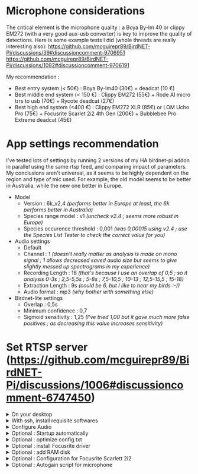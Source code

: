 # Microphone considerations
The critical element is the microphone quality : a Boya By-lm 40 or clippy EM272 (with a very good aux-usb converter) is key to improve the quality of detections. 
Here is some example tests I did (whole threads are really interesting also): https://github.com/mcguirepr89/BirdNET-Pi/discussions/39#discussioncomment-9706951 
https://github.com/mcguirepr89/BirdNET-Pi/discussions/1092#discussioncomment-9706191

My recommendation :
- Best entry system (< 50€) : Boya By-lm40 (30€) + deadcat (10 €)
- Best middle end system (< 150 €) : Clippy EM272 (55€) + Rode AI micro trrs to usb (70€) + Rycote deadcat (27€)
- Best high end system (<400 €) : Clippy EM272 XLR (85€) or LOM Ucho Pro (75€) + Focusrite Scarlet 2i2 4th Gen (200€) + Bubblebee Pro Extreme deadcat (45€)

# App settings recommendation
I've tested lots of settings by running 2 versions of my HA birdnet-pi addon in parallel using the same rtsp feed, and comparing impact of parameters. 
My conclusions aren't universal, as it seems to be highly dependent on the region and type of mic used. For example, the old model seems to be better in Australia, while the new one better in Europe.

- Model
    - Version : 6k_v2,4 _(performs better in Europe at least, the 6k performs better in Australia)_
    - Species range model : v1 _(uncheck v2.4 ; seems more robust in Europe)_
    - Species occurence threshold : 0,001 _(was 0,00015 using v2.4 ; use the Species List Tester to check the correct value for you)_
- Audio settings
    - Default
    - Channel : 1 _(doesn't really matter as analysis is made on mono signal ; 1 allows decreased saved audio size but seems to give slightly messed up spectrograms in my experience)_
    - Recording Length : 18 _(that's because I use an overlap of 0,5 ; so it analysis 0-3s ; 2,5-5,5s ; 5-8s ; 7,5-10,5 ; 10-13 ; 12,5-15,5 ; 15-18)_
    - Extraction Length : 9s _(could be 6, but I like to hear my birds :-))_
    - Audio format : mp3 _(why bother with something else)_
- Birdnet-lite settings
    - Overlap : 0,5s
    - Minimum confidence : 0,7
    - Sigmoid sensitivity : 1,25 _(I've tried 1,00 but it gave much more false positives ; as decreasing this value increases sensitivity)_

# Set RTSP server (https://github.com/mcguirepr89/BirdNET-Pi/discussions/1006#discussioncomment-6747450)

<details>
<summary>On your desktop</summary>
   
- Download imager
- Install raspbian lite 64
</details>

<details>
<summary>With ssh, install requisite softwares</summary>

### 
```
# Update

sudo apt-get update -y
sudo apt-get dist-upgrade -y

# Disable useless services
sudo systemctl disable hciuart
sudo systemctl disable bluetooth
sudo systemctl disable triggerhappy
sudo systemctl disable avahi-daemon
sudo systemctl disable dphys-swapfile

# Install RTSP server
sudo apt-get install -y micro ffmpeg lsof
sudo -s cd /root && wget -c https://github.com/bluenviron/mediamtx/releases/download/v1.9.1/mediamtx_v1.9.1_linux_arm64v8.tar.gz -O - | sudo tar -xz
```

</details>


<details>
<summary>Configure Audio</summary>

### Find right device
```
# List audio devices
arecord -l

# Check audio device parameters. Example :
arecord -D hw:1,0 --dump-hw-params
```

### Add startup script
sudo nano startmic.sh && chmod +x startmic.sh
```
#!/bin/bash
#!/bin/bash
echo "Starting birdmic"
# Disable gigabit ethernet
sudo ethtool -s eth0 speed 100 duplex full autoneg on
# Start rtsp server
./mediamtx & true
# Create rtsp feed
sleep 5
# Using plughw
ffmpeg -nostdin -re -f alsa -acodec pcm_s16be -ac 2 -ar 96000 -i plughw:0,0 -f rtsp -acodec pcm_s16be rtsp://localhost:8554/birdmic -rtsp_transport tcp -buffer_size 512k -rtbufsize 1M -max_delay 500000
#ffmpeg -nostdin -f alsa -acodec pcm_s16be -ac 2 -ar 48000 -i plughw:0,0 -f rtsp -acodec pcm_s16be rtsp://localhost:8554/birdmic -rtsp_transport tcp -buffer_size 512k 2> /tmp/log_rtsp || true & true
#ffmpeg -nostdin -f alsa -acodec pcm_s16be -ac 2 -ar 96000 -i plughw:0,0 -f rtsp -acodec pcm_s16be rtsp://localhost:8554/birdmic -rtsp_transport tcp -buffer_size 512k 2> /tmp/log_rtsp || true & true
#ffmpeg -nostdin -f alsa -acodec pcm_s32be -ac 2 -ar 48000 -i plughw:0,0 -f rtsp -acodec pcm_s16be rtsp://localhost:8554/birdmic -rtsp_transport tcp -buffer_size 512k || true & true

# Set microphone volume
sleep 5
MICROPHONE_NAME="Line In 1 Gain" # for Focusrite Scarlett 2i2
sudo amixer -c 0 sset "$MICROPHONE_NAME" 40

sleep 60

if [ -f "$HOME/focusrite.sh" ]; then
    touch /tmp/log /tmp/log_error
    "$HOME/focusrite.sh" >/tmp/log_focusrite 2>/tmp/log_focusrite_error & true
fi

if [ -f "$HOME/autogain.py" ]; then
    touch /tmp/log /tmp/log_error
    python autogain.py >/tmp/log_autogain 2>/tmp/log_autogain_error & true
fi

```

</details>

<details>
<summary>Optional : Startup automatically</summary>

```
chmod +x startmic.sh
crontab -e # select nano as your editor
```
Paste in `@reboot $HOME/startmic.sh` then save and exit nano.
Reboot the Pi and test again with VLC to make sure the RTSP stream is live.

</details>

<details>
<summary>Optional : optimize config.txt</summary>

sudo nano /boot/firmware/config.txt
```
# Enable audio and USB optimizations
dtparam=audio=off          # Disable the default onboard audio to prevent conflicts
dtoverlay=disable-bt        # Disable onboard Bluetooth to reduce USB bandwidth usage
dtoverlay=disable-wifi      # Disable onboard wifi
# Limit Ethernet to 100 Mbps (disable Gigabit Ethernet)
dtparam=eth_max_speed=100
# USB optimizations
dwc_otg.fiq_fix_enable=1    # Enable FIQ (Fast Interrupt) handling for improved USB performance
max_usb_current=1           # Increase the available USB current (required if Scarlett is powered over USB)
# Additional audio settings (for low-latency operation)
avoid_pwm_pll=1             # Use a more stable PLL for the audio clock
# Optional: HDMI and other settings can be turned off if not needed
hdmi_blanking=1             # Disable HDMI (save power and reduce interference)
```

</details>

<details>
<summary>Optional : install Focusrite driver</summary>
    
```
sudo apt-get install make linux-headers-$(uname -r)
curl -LO https://github.com/geoffreybennett/scarlett-gen2/releases/download/v6.9-v1.3/snd-usb-audio-kmod-6.6-v1.3.tar.gz
tar -xzf snd-usb-audio-kmod-6.6-v1.3.tar.gz
cd snd-usb-audio-kmod-6.6-v1.3
KSRCDIR=/lib/modules/$(uname -r)/build
make -j4 -C $KSRCDIR M=$(pwd) clean
make -j4 -C $KSRCDIR M=$(pwd)
sudo make -j4 -C $KSRCDIR M=$(pwd) INSTALL_MOD_DIR=updates/snd-usb-audio modules_install
sudo depmod
sudo reboot
dmesg | grep -A 5 -B 5 -i focusrite
```

</details>

<details>
<summary>Optional : add RAM disk</summary>
    
```
sudo cp /usr/share/systemd/tmp.mount /etc/systemd/system/tmp.mount
sudo systemctl enable tmp.mount
sudo systemctl start tmp.mount
```

</details>

<details>
<summary>Optional : Configuration for Focusrite Scarlett 2i2</summary>

Add this content in "$HOME/focusrite.sh" && chmod +x "$HOME/focusrite.sh"
```
#!/bin/bash

# Set PCM controls for capture
sudo amixer -c 0 cset numid=31 'Analogue 1'  # 'PCM 01' - Set to 'Analogue 1'
sudo amixer -c 0 cset numid=32 'Analogue 1'  # 'PCM 02' - Set to 'Analogue 1'
sudo amixer -c 0 cset numid=33 'Off'         # 'PCM 03' - Disabled
sudo amixer -c 0 cset numid=34 'Off'         # 'PCM 04' - Disabled

# Set DSP Input controls (Unused, set to Off)
sudo amixer -c 0 cset numid=29 'Off'         # 'DSP Input 1'
sudo amixer -c 0 cset numid=30 'Off'         # 'DSP Input 2'

# Configure Line In 1 as main input for mono setup
sudo amixer -c 0 cset numid=8 'Off'          # 'Line In 1 Air' - Keep 'Off'
sudo amixer -c 0 cset numid=14 off           # 'Line In 1 Autogain' - Disabled
sudo amixer -c 0 cset numid=6 'Line'         # 'Line In 1 Level' - Set level to 'Line'
sudo amixer -c 0 cset numid=21 on           # 'Line In 1 Safe' - Enabled to avoid clipping / noise impact ?

# Disable Line In 2 to minimize interference (if not used)
sudo amixer -c 0 cset numid=9 'Off'          # 'Line In 2 Air'
sudo amixer -c 0 cset numid=17 off           # 'Line In 2 Autogain' - Disabled
sudo amixer -c 0 cset numid=16 0             # 'Line In 2 Gain' - Set gain to 0 (mute)
sudo amixer -c 0 cset numid=7 'Line'         # 'Line In 2 Level' - Set to 'Line'
sudo amixer -c 0 cset numid=22 off           # 'Line In 2 Safe' - Disabled

# Set Line In 1-2 controls
sudo amixer -c 0 cset numid=12 off           # 'Line In 1-2 Link' - No need to link for mono
sudo amixer -c 0 cset numid=10 on            # 'Line In 1-2 Phantom Power' - Enabled for condenser mics

# Set Analogue Outputs to use the same mix for both channels (Mono setup)
sudo amixer -c 0 cset numid=23 'Mix A'       # 'Analogue Output 01' - Set to 'Mix A'
sudo amixer -c 0 cset numid=24 'Mix A'       # 'Analogue Output 02' - Same mix as Output 01

# Set Direct Monitor to off to prevent feedback
sudo amixer -c 0 cset numid=53 'Off'         # 'Direct Monitor'

# Set Input Select to Input 1
sudo amixer -c 0 cset numid=11 'Input 1'     # 'Input Select'

# Optimize Monitor Mix settings for mono output
sudo amixer -c 0 cset numid=54 153           # 'Monitor 1 Mix A Input 01' - Set to 153 (around -3.50 dB)
sudo amixer -c 0 cset numid=55 153           # 'Monitor 1 Mix A Input 02' - Set to 153 for balanced output
sudo amixer -c 0 cset numid=56 0             # 'Monitor 1 Mix A Input 03' - Mute unused channels
sudo amixer -c 0 cset numid=57 0             # 'Monitor 1 Mix A Input 04'

# Set Sync Status to Locked
sudo amixer -c 0 cset numid=52 'Locked'      # 'Sync Status'

echo "Mono optimization applied. Only using primary input and balanced outputs."
```
</details>

<details>
<summary>Optional : Autogain script for microphone</summary>

Add this content in "$HOME/autogain.py" && chmod +x "$HOME/autogain.py"

```python
#!/usr/bin/env python3
"""
Microphone Gain Adjustment Script

This script captures audio from an RTSP stream, processes it to calculate the RMS
within the 2000-4000 Hz frequency band, and adjusts the microphone gain based on
predefined noise thresholds and trends.

Dependencies:
- numpy
- scipy
- ffmpeg (installed and accessible in PATH)
- amixer (for microphone gain control)

Author: OpenAI ChatGPT
Date: 2024-04-27
"""

import subprocess
import numpy as np
from scipy.signal import butter, sosfilt
import time
import re

# ---------------------------- Configuration ----------------------------

# Microphone Settings
MICROPHONE_NAME = "Line In 1 Gain"  # Adjust to match your microphone's control name
MIN_GAIN_DB = 20                    # Minimum gain in dB
MAX_GAIN_DB = 45                    # Maximum gain in dB
DECREASE_GAIN_STEP_DB = 1           # Gain decrease step in dB
INCREASE_GAIN_STEP_DB = 5           # Gain increase step in dB

# Noise Thresholds
NOISE_THRESHOLD_HIGH = 0.001         # Upper threshold for noise RMS amplitude
NOISE_THRESHOLD_LOW = 0.00035         # Lower threshold for noise RMS amplitude

# Trend Detection
TREND_COUNT_THRESHOLD = 1           # Number of consecutive trends needed to adjust gain

# RTSP Stream URL
RTSP_URL = "rtsp://192.168.178.124:8554/birdmic"  # Replace with your RTSP stream URL

# Debug Mode (1 for enabled, 0 for disabled)
DEBUG = 1

# -----------------------------------------------------------------------


def debug(msg):
    """
    Prints debug messages if DEBUG mode is enabled.

    :param msg: The debug message to print.
    """
    if DEBUG:
        print(f"[DEBUG] {msg}")


def get_gain_db(mic_name):
    """
    Retrieves the current gain setting of the specified microphone using amixer.

    :param mic_name: The name of the microphone control in amixer.
    :return: The current gain in dB as a float, or None if retrieval fails.
    """
    cmd = ['amixer', 'sget', mic_name]
    try:
        output = subprocess.check_output(cmd, stderr=subprocess.STDOUT).decode()
        # Regex to find patterns like [30.00dB]
        match = re.search(r'\[(-?\d+(\.\d+)?)dB\]', output)
        if match:
            gain_db = float(match.group(1))
            debug(f"Retrieved gain: {gain_db} dB")
            return gain_db
        else:
            debug("No gain information found in amixer output.")
            return None
    except subprocess.CalledProcessError as e:
        debug(f"amixer sget failed: {e}")
        return None


def set_gain_db(mic_name, gain_db):
    """
    Sets the gain of the specified microphone using amixer.

    :param mic_name: The name of the microphone control in amixer.
    :param gain_db: The desired gain in dB.
    :return: True if the gain was set successfully, False otherwise.
    """
    cmd = ['amixer', 'sset', mic_name, f'{gain_db}dB']
    try:
        subprocess.check_call(cmd, stderr=subprocess.STDOUT)
        debug(f"Set gain to: {gain_db} dB")
        return True
    except subprocess.CalledProcessError as e:
        debug(f"amixer sset failed: {e}")
        return False


def calculate_noise_rms(rtsp_url, bandpass_sos, num_bins=5):
    """
    Captures audio from an RTSP stream, applies a bandpass filter, divides the
    audio into segments, and calculates the RMS of the quietest segment.

    :param rtsp_url: The RTSP stream URL.
    :param bandpass_sos: Precomputed bandpass filter coefficients (Second-Order Sections).
    :param num_bins: Number of segments to divide the audio into.
    :return: The RMS amplitude of the quietest segment as a float, or None on failure.
    """
    cmd = [
        'ffmpeg',
        '-loglevel', 'error',
        '-rtsp_transport', 'tcp',
        '-i', rtsp_url,
        '-vn',
        '-f', 's16le',
        '-acodec', 'pcm_s16le',
        '-ar', '32000',
        '-ac', '1',
        '-t', '5',
        '-'
    ]

    try:
        debug(f"Starting audio capture from {rtsp_url}")
        process = subprocess.Popen(cmd, stdout=subprocess.PIPE, stderr=subprocess.PIPE)
        stdout, stderr = process.communicate()

        if process.returncode != 0:
            debug(f"ffmpeg failed with error: {stderr.decode()}")
            return None

        # Convert raw PCM data to numpy array
        audio = np.frombuffer(stdout, dtype=np.int16).astype(np.float32) / 32768.0
        debug(f"Captured {len(audio)} samples from audio stream.")

        if len(audio) == 0:
            debug("No audio data captured.")
            return None

        # Apply bandpass filter
        filtered = sosfilt(bandpass_sos, audio)
        debug("Applied bandpass filter to audio data.")

        # Divide into num_bins
        total_samples = len(filtered)
        bin_size = total_samples // num_bins

        if bin_size == 0:
            debug("Bin size is 0; insufficient audio data.")
            return 0.0

        trimmed_length = bin_size * num_bins
        trimmed_filtered = filtered[:trimmed_length]
        segments = trimmed_filtered.reshape(num_bins, bin_size)
        debug(f"Divided audio into {num_bins} bins of {bin_size} samples each.")

        # Calculate RMS for each segment
        rms_values = np.sqrt(np.mean(segments ** 2, axis=1))
        debug(f"Calculated RMS values for each segment: {rms_values}")

        # Return the minimum RMS value
        min_rms = rms_values.min()
        debug(f"Minimum RMS value among segments: {min_rms}")

        return min_rms

    except Exception as e:
        debug(f"Exception during noise RMS calculation: {e}")
        return None


def main():
    """
    Main loop that continuously monitors background noise and adjusts microphone gain.
    """
    TREND_COUNT = 0
    PREVIOUS_TREND = 0

    # Precompute the bandpass filter coefficients
    LOWCUT = 2000    # Lower frequency bound in Hz
    HIGHCUT = 8000   # Upper frequency bound in Hz
    FILTER_ORDER = 5 # Order of the Butterworth filter

    sos = butter(FILTER_ORDER, [LOWCUT, HIGHCUT], btype='band', fs=44100, output='sos')
    debug("Precomputed Butterworth bandpass filter coefficients.")

    # Set the microphone gain to the maximum gain at the start
    success = set_gain_db(MICROPHONE_NAME, MAX_GAIN_DB)
    if success:
        print(f"Microphone gain set to {MAX_GAIN_DB} dB at start.")
    else:
        print("Failed to set microphone gain at start. Exiting.")
        return

    while True:
        min_rms = calculate_noise_rms(RTSP_URL, sos, num_bins=5)

        if min_rms is None:
            print("Failed to compute noise RMS. Retrying in 1 minute...")
            time.sleep(60)
            continue

        if not isinstance(min_rms, (float, int)):
            print(f"Invalid noise RMS output detected: {min_rms}. Retrying in 1 minute...")
            time.sleep(60)
            continue

        # Print the final converted RMS amplitude (only once)
        print(f"Converted RMS Amplitude: {min_rms}")
        debug(f"Current background noise (RMS amplitude): {min_rms}")

        # Determine the noise trend
        if min_rms > NOISE_THRESHOLD_HIGH:
            CURRENT_TREND = 1
        elif min_rms < NOISE_THRESHOLD_LOW:
            CURRENT_TREND = -1
        else:
            CURRENT_TREND = 0

        debug(f"Current trend: {CURRENT_TREND}")

        if CURRENT_TREND != 0:
            if CURRENT_TREND == PREVIOUS_TREND:
                TREND_COUNT += 1
            else:
                TREND_COUNT = 1
                PREVIOUS_TREND = CURRENT_TREND
        else:
            TREND_COUNT = 0

        debug(f"Trend count: {TREND_COUNT}")

        CURRENT_GAIN_DB = get_gain_db(MICROPHONE_NAME)

        if CURRENT_GAIN_DB is None:
            print("Failed to get current gain level. Retrying in 1 minute...")
            time.sleep(60)
            continue

        debug(f"Current gain: {CURRENT_GAIN_DB} dB")

        if TREND_COUNT >= TREND_COUNT_THRESHOLD:
            if CURRENT_TREND == 1:
                # Decrease gain by 1 dB
                NEW_GAIN_DB = CURRENT_GAIN_DB - DECREASE_GAIN_STEP_DB
                if NEW_GAIN_DB < MIN_GAIN_DB:
                    NEW_GAIN_DB = MIN_GAIN_DB
                success = set_gain_db(MICROPHONE_NAME, NEW_GAIN_DB)
                if success:
                    print(f"Decreased gain to {NEW_GAIN_DB} dB")
                    debug(f"Gain adjusted to {NEW_GAIN_DB} dB")
                else:
                    print("Failed to set new gain.")
            elif CURRENT_TREND == -1:
                # Increase gain by 5 dB
                NEW_GAIN_DB = CURRENT_GAIN_DB + INCREASE_GAIN_STEP_DB
                if NEW_GAIN_DB > MAX_GAIN_DB:
                    NEW_GAIN_DB = MAX_GAIN_DB
                success = set_gain_db(MICROPHONE_NAME, NEW_GAIN_DB)
                if success:
                    print(f"Increased gain to {NEW_GAIN_DB} dB")
                    debug(f"Gain adjusted to {NEW_GAIN_DB} dB")
                else:
                    print("Failed to set new gain.")
            TREND_COUNT = 0
        else:
            debug("No gain adjustment needed.")

        # Sleep for 1 minute before the next iteration
        time.sleep(60)


if __name__ == "__main__":
    main()
```

</details>
